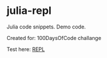 # julia-repl
Julia code snippets. Demo code.

Created for: 100DaysOfCode challange

Test here: [REPL](https://replit.com/@elucian/julia-repl#main.jl)
